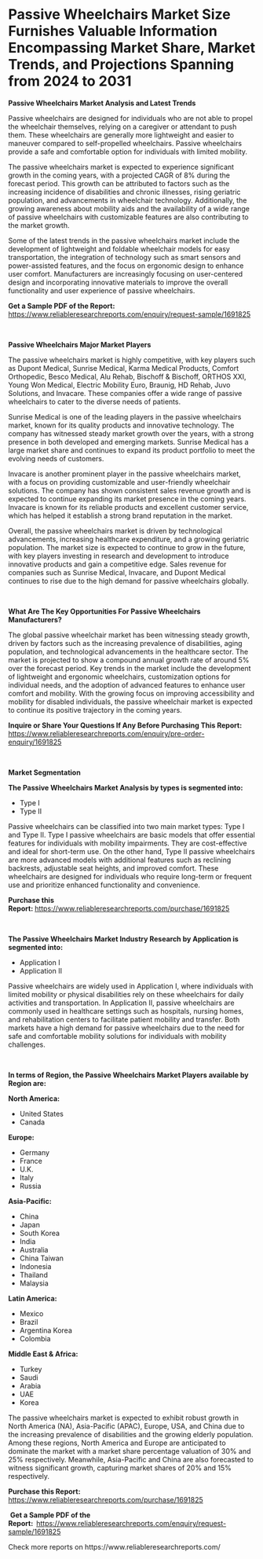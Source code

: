 <p><h1>Passive Wheelchairs Market Size Furnishes Valuable Information Encompassing Market Share, Market Trends, and Projections Spanning from 2024 to 2031</h1></p><p><strong>Passive Wheelchairs Market Analysis and Latest Trends</strong></p>
<p><p>Passive wheelchairs are designed for individuals who are not able to propel the wheelchair themselves, relying on a caregiver or attendant to push them. These wheelchairs are generally more lightweight and easier to maneuver compared to self-propelled wheelchairs. Passive wheelchairs provide a safe and comfortable option for individuals with limited mobility.</p><p>The passive wheelchairs market is expected to experience significant growth in the coming years, with a projected CAGR of 8% during the forecast period. This growth can be attributed to factors such as the increasing incidence of disabilities and chronic illnesses, rising geriatric population, and advancements in wheelchair technology. Additionally, the growing awareness about mobility aids and the availability of a wide range of passive wheelchairs with customizable features are also contributing to the market growth.</p><p>Some of the latest trends in the passive wheelchairs market include the development of lightweight and foldable wheelchair models for easy transportation, the integration of technology such as smart sensors and power-assisted features, and the focus on ergonomic design to enhance user comfort. Manufacturers are increasingly focusing on user-centered design and incorporating innovative materials to improve the overall functionality and user experience of passive wheelchairs.</p></p>
<p><strong>Get a Sample PDF of the Report:&nbsp;</strong> <a href="https://www.reliableresearchreports.com/enquiry/request-sample/1691825">https://www.reliableresearchreports.com/enquiry/request-sample/1691825</a></p>
<p>&nbsp;</p>
<p><strong>Passive Wheelchairs Major Market Players</strong></p>
<p><p>The passive wheelchairs market is highly competitive, with key players such as Dupont Medical, Sunrise Medical, Karma Medical Products, Comfort Orthopedic, Besco Medical, Alu Rehab, Bischoff & Bischoff, ORTHOS XXI, Young Won Medical, Electric Mobility Euro, Braunig, HD Rehab, Juvo Solutions, and Invacare. These companies offer a wide range of passive wheelchairs to cater to the diverse needs of patients.</p><p>Sunrise Medical is one of the leading players in the passive wheelchairs market, known for its quality products and innovative technology. The company has witnessed steady market growth over the years, with a strong presence in both developed and emerging markets. Sunrise Medical has a large market share and continues to expand its product portfolio to meet the evolving needs of customers.</p><p>Invacare is another prominent player in the passive wheelchairs market, with a focus on providing customizable and user-friendly wheelchair solutions. The company has shown consistent sales revenue growth and is expected to continue expanding its market presence in the coming years. Invacare is known for its reliable products and excellent customer service, which has helped it establish a strong brand reputation in the market.</p><p>Overall, the passive wheelchairs market is driven by technological advancements, increasing healthcare expenditure, and a growing geriatric population. The market size is expected to continue to grow in the future, with key players investing in research and development to introduce innovative products and gain a competitive edge. Sales revenue for companies such as Sunrise Medical, Invacare, and Dupont Medical continues to rise due to the high demand for passive wheelchairs globally.</p></p>
<p>&nbsp;</p>
<p><strong>What Are The Key Opportunities For Passive Wheelchairs Manufacturers?</strong></p>
<p><p>The global passive wheelchair market has been witnessing steady growth, driven by factors such as the increasing prevalence of disabilities, aging population, and technological advancements in the healthcare sector. The market is projected to show a compound annual growth rate of around 5% over the forecast period. Key trends in the market include the development of lightweight and ergonomic wheelchairs, customization options for individual needs, and the adoption of advanced features to enhance user comfort and mobility. With the growing focus on improving accessibility and mobility for disabled individuals, the passive wheelchair market is expected to continue its positive trajectory in the coming years.</p></p>
<p><strong>Inquire or Share Your Questions If Any Before Purchasing This Report:</strong> <a href="https://www.reliableresearchreports.com/enquiry/pre-order-enquiry/1691825">https://www.reliableresearchreports.com/enquiry/pre-order-enquiry/1691825</a></p>
<p>&nbsp;</p>
<p><strong>Market Segmentation</strong></p>
<p><strong>The Passive Wheelchairs Market Analysis by types is segmented into:</strong></p>
<p><ul><li>Type I</li><li>Type II</li></ul></p>
<p><p>Passive wheelchairs can be classified into two main market types: Type I and Type II. Type I passive wheelchairs are basic models that offer essential features for individuals with mobility impairments. They are cost-effective and ideal for short-term use. On the other hand, Type II passive wheelchairs are more advanced models with additional features such as reclining backrests, adjustable seat heights, and improved comfort. These wheelchairs are designed for individuals who require long-term or frequent use and prioritize enhanced functionality and convenience.</p></p>
<p><strong>Purchase this Report:&nbsp;</strong><a href="https://www.reliableresearchreports.com/purchase/1691825">https://www.reliableresearchreports.com/purchase/1691825</a></p>
<p>&nbsp;</p>
<p><strong>The Passive Wheelchairs Market Industry Research by Application is segmented into:</strong></p>
<p><ul><li>Application I</li><li>Application II</li></ul></p>
<p><p>Passive wheelchairs are widely used in Application I, where individuals with limited mobility or physical disabilities rely on these wheelchairs for daily activities and transportation. In Application II, passive wheelchairs are commonly used in healthcare settings such as hospitals, nursing homes, and rehabilitation centers to facilitate patient mobility and transfer. Both markets have a high demand for passive wheelchairs due to the need for safe and comfortable mobility solutions for individuals with mobility challenges.</p></p>
<p>&nbsp;</p>
<p><strong>In terms of Region, the Passive Wheelchairs Market Players available by Region are:</strong></p>
<p>
    <p> <strong> North America: </strong>
        <ul>
            <li>United States</li>
            <li>Canada</li>
        </ul>
        </p> 
    <p> <strong> Europe: </strong>
        <ul>
            <li>Germany</li>
            <li>France</li>
            <li>U.K.</li>
            <li>Italy</li>
            <li>Russia</li>
        </ul>
        </p> 
    <p> <strong> Asia-Pacific: </strong>
        <ul>
            <li>China</li>
            <li>Japan</li>
            <li>South Korea</li>
            <li>India</li>
            <li>Australia</li>
            <li>China Taiwan</li>
            <li>Indonesia</li>
            <li>Thailand</li>
            <li>Malaysia</li>
        </ul>
        </p> 
    <p> <strong> Latin America: </strong>
        <ul>
            <li>Mexico</li>
            <li>Brazil</li>
            <li>Argentina Korea</li>
            <li>Colombia</li>
        </ul>
        </p> 
    <p> <strong> Middle East & Africa: </strong>
        <ul>
            <li>Turkey</li>
            <li>Saudi</li>
            <li>Arabia</li>
            <li>UAE</li>
            <li>Korea</li>
        </ul>
    </p>
    </p>
<p><p>The passive wheelchairs market is expected to exhibit robust growth in North America (NA), Asia-Pacific (APAC), Europe, USA, and China due to the increasing prevalence of disabilities and the growing elderly population. Among these regions, North America and Europe are anticipated to dominate the market with a market share percentage valuation of 30% and 25% respectively. Meanwhile, Asia-Pacific and China are also forecasted to witness significant growth, capturing market shares of 20% and 15% respectively.</p></p>
<p><strong>Purchase this Report: </strong><a href="https://www.reliableresearchreports.com/purchase/1691825">https://www.reliableresearchreports.com/purchase/1691825</a></p>
<p>&nbsp;<strong>Get a Sample PDF of the Report:&nbsp;&nbsp;</strong><a href="https://www.reliableresearchreports.com/enquiry/request-sample/1691825">https://www.reliableresearchreports.com/enquiry/request-sample/1691825</a></p>
<p><strong></strong></p>
<p>Check more reports on https://www.reliableresearchreports.com/</p>